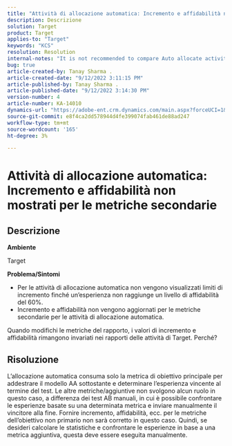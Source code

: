 ```yaml
---
title: "Attività di allocazione automatica: Incremento e affidabilità non mostrati per le metriche secondarie"
description: Descrizione
solution: Target
product: Target
applies-to: "Target"
keywords: "KCS"
resolution: Resolution
internal-notes: "It is not recommended to compare Auto allocate activity report from Target classic because the Target classic UI does not support auto allocate reporting."
bug: true
article-created-by: Tanay Sharma .
article-created-date: "9/12/2022 3:11:15 PM"
article-published-by: Tanay Sharma .
article-published-date: "9/12/2022 3:14:30 PM"
version-number: 4
article-number: KA-14010
dynamics-url: "https://adobe-ent.crm.dynamics.com/main.aspx?forceUCI=1&pagetype=entityrecord&etn=knowledgearticle&id=09ca1c1f-ad32-ed11-9db1-002248086735"
source-git-commit: e8f4ca2dd578944d4fe399074fab461de88ad247
workflow-type: tm+mt
source-wordcount: '165'
ht-degree: 3%

---
```


# Attività di allocazione automatica: Incremento e affidabilità non mostrati per le metriche secondarie

## Descrizione


<b>Ambiente</b>

Target



<b>Problema/Sintomi</b>

- Per le attività di allocazione automatica non vengono visualizzati limiti di incremento finché un’esperienza non raggiunge un livello di affidabilità del 60%.
- Incremento e affidabilità non vengono aggiornati per le metriche secondarie per le attività di allocazione automatica.


Quando modifichi le metriche del rapporto, i valori di incremento e affidabilità rimangono invariati nei rapporti delle attività di Target. Perché?


## Risoluzione




L’allocazione automatica consuma solo la metrica di obiettivo principale per addestrare il modello AA sottostante e determinare l’esperienza vincente al termine del test. Le altre metriche/aggiuntive non svolgono alcun ruolo in questo caso, a differenza dei test AB manuali, in cui è possibile confrontare le esperienze basate su una determinata metrica e inviare manualmente il vincitore alla fine. Fornire incremento, affidabilità, ecc. per le metriche dell’obiettivo non primario non sarà corretto in questo caso. Quindi, se desideri calcolare le statistiche e confrontare le esperienze in base a una metrica aggiuntiva, questa deve essere eseguita manualmente.
